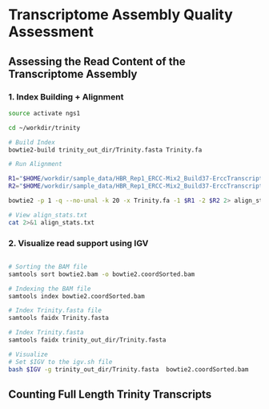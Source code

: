# Transcriptome Assembly Quality Assessment

## Assessing the Read Content of the Transcriptome Assembly

### 1. Index Building + Alignment

```bash
source activate ngs1

cd ~/workdir/trinity

# Build Index
bowtie2-build trinity_out_dir/Trinity.fasta Trinity.fa

# Run Alignment

R1="$HOME/workdir/sample_data/HBR_Rep1_ERCC-Mix2_Build37-ErccTranscripts-chr22.read1.fastq.gz"
R2="$HOME/workdir/sample_data/HBR_Rep1_ERCC-Mix2_Build37-ErccTranscripts-chr22.read2.fastq.gz"

bowtie2 -p 1 -q --no-unal -k 20 -x Trinity.fa -1 $R1 -2 $R2 2> align_stats.txt| samtools view -@10 -Sb -o bowtie2.bam

# View align_stats.txt
cat 2>&1 align_stats.txt

```

### 2. Visualize read support using IGV

```bash

# Sorting the BAM file
samtools sort bowtie2.bam -o bowtie2.coordSorted.bam

# Indexing the BAM file
samtools index bowtie2.coordSorted.bam

# Index Trinity.fasta file
samtools faidx Trinity.fasta

# Index Trinity.fasta
samtools faidx trinity_out_dir/Trinity.fasta

# Visualize
# Set $IGV to the igv.sh file
bash $IGV -g trinity_out_dir/Trinity.fasta  bowtie2.coordSorted.bam
```

## Counting Full Length Trinity Transcripts
